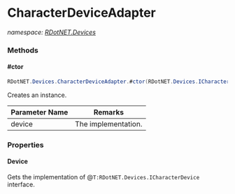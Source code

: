 ﻿# CharacterDeviceAdapter
_namespace: [RDotNET.Devices](./index.md)_





### Methods

#### #ctor
```csharp
RDotNET.Devices.CharacterDeviceAdapter.#ctor(RDotNET.Devices.ICharacterDevice)
```
Creates an instance.

|Parameter Name|Remarks|
|--------------|-------|
|device|The implementation.|



### Properties

#### Device
Gets the implementation of @``T:RDotNET.Devices.ICharacterDevice`` interface.
